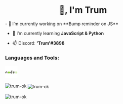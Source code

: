 <h1 align="center">👋, I'm Trum</h1>
- 🔭 I’m currently working on **Bump reminder on JS**

- 🌱 I’m currently learning **JavaScript & Python**

- 📫 Discord: **'Trum'#3898**


<h3 align="left">Languages and Tools:</h3>
<p align="left"> <a href="https://nodejs.org" target="_blank"> <img src="https://raw.githubusercontent.com/devicons/devicon/master/icons/nodejs/nodejs-original-wordmark.svg" alt="nodejs" width="40" height="40"/> </a> </p>

<p><img align="left" src="https://github-readme-stats.vercel.app/api/top-langs?username=trum-ok&show_icons=true&locale=en&layout=compact" alt="trum-ok" /></p>

<p>&nbsp;<img align="center" src="https://github-readme-stats.vercel.app/api?username=trum-ok&show_icons=true&locale=en" alt="trum-ok" /></p>

<p><img align="center" src="https://github-readme-streak-stats.herokuapp.com/?user=trum-ok&" alt="trum-ok" /></p>

